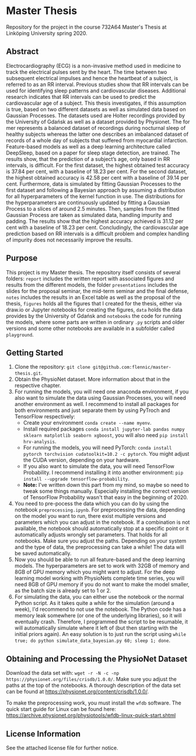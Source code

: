 # Master Thesis

Repository for the project in the course 732A64 Master's Thesis at Linköping University spring 2020.

## Abstract

Electrocardiography (ECG) is a non-invasive method used in medicine to track the electrical pulses sent by the heart. The time between two subsequent electrical impulses and hence the heartbeat of a subject, is referred to as an RR interval. Previous studies show that RR intervals can be used for identifying sleep patterns and cardiovascular diseases. Additional research indicates that RR intervals can be used to predict the cardiovascular age of a subject. This thesis investigates, if this assumption is true, based on two different datasets as well as simulated data based on Gaussian Processes. The datasets used are Holter recordings provided by the University of Gdańsk as well as a dataset provided by Physionet. The for mer represents a balanced dataset of recordings during nocturnal sleep of healthy subjects whereas the latter one describes an imbalanced dataset of records of a whole day of subjects that suffered from myocardial infarction. Feature-based models as well as a deep learning architecture called DeepSleep, based on a paper for sleep stage detection, are trained. The results show, that the prediction of a subject’s age, only based in RR intervals, is difficult. For the first dataset, the highest obtained test accuracy is 37.84 per cent, with a baseline of 18.23 per cent. For the second dataset, the highest obtained accuracy is 42.58 per cent with a baseline of 39.14 per cent. Furthermore, data is simulated by fitting Gaussian Processes to the first dataset and following a Bayesian approach by assuming a distribution for all hyperparameters of the kernel function in use. The distributions for the hyperparameters are continuously updated by fitting a Gaussian Process to a slices of around 2.5 minutes. Then, samples from the fitted Gaussian Process are taken as simulated data, handling impurity and padding. The  results show that the highest accuracy achieved is 31.12 per cent with a baseline of 18.23 per cent. Concludingly, the cardiovascular age prediction based on RR intervals is a difficult problem and complex handling of impurity does not necessarily improve the results.

## Purpose

This project is my Master thesis. The repository itself consists of several folders: ```report``` includes the written report with associated figures and results from the different models, the folder ```presentations``` includes the slides for the proposal seminar, the mid-term seminar and the final defense, `notes` includes the results in an Excel table as well as the proposal of the thesis, ```figures``` holds all the figures that I created for the thesis, either via draw.io or Jupyter notebooks for creating the figures, ```data``` holds the data provides by the University of Gdańsk and `notebooks` the code for running the models, where some parts are written in ordinary ```.py``` scripts and older versions and some other notebooks are available in a subfolder called ```playground```.

## Getting Started

1. Clone the repository: ```git clone git@github.com:flennic/master-thesis.git```.
2. Obtain the PhysioNet dataset. More information about that in the respective chapter.
3. For running the models, you will need one anaconda environment, if you also want to simulate the data using Gaussian Processes, you will need another environment as well. I recommend to install all packages for both environments and just separate them by using PyTroch and TensorFlow respectively:
    - Create your environment ```conda create --name myenv```.
    - Install required packages ```conda install jupyter-lab pandas numpy sklearn matplotlib seaborn xgboost```, you will also need ```pip install hrv-analysis```.
    - For running the models, you will need PyTorch: ```conda install pytorch torchvision cudatoolkit=10.2 -c pytorch```. You might adjust the CUDA version, depending on your hardware.
    - If you also want to simulate the data, you will need TensorFlow Probability. I recommend installing it into another environment: ```pip install --upgrade tensorflow-probability```.
    - **Note:** I've written down this part from my mind, so maybe so need to tweak some things manually. Especially installing the correct version of TensorFlow Probability wasn't that easy in the beginning of 2020.
4. You need to pre-pocess the data which you can do by using the notebook ```preprocessing.ipynb```. For preprocessing the data, depending on the model you want to run, there exist multiple versions and parameters which you can adjust in the notebook. If a combination is not available, the notebook should automatically stop at a specific point or it automatically adjusts wrongly set parameters. That holds for all notebooks. Make sure you adjust the paths. Depending on your system and the type of data, the preprocessing can take a while! The data will be saved automatically.
5. Now you should be able to run all feature-based and the deep learning models. The hyperparameters are set to work with 32GB of memory and 8GB of GPU memory which you might want to adjust. For the deep learning model working with PhysioNets complete time series, you will need 8GB of GPU memory if you do not want to make the model smaller, as the batch size is already set to 1 or 2.
6. For simulating the data, you can either use the notebook or the normal Python script. As it takes quite a while for the simulation (around a week), I'd recommend to not use the notebook. The Python code has a memory leak somewhere (or one of the underlying libraries), so it will eventually crash. Therefore, I programmed the script to be resumable, it will automatically simulate where it left of (but then starting with the initial priors again). An easy solution is to just run the script using ```while true; do python simulate_data_bayesian.py 60; sleep 1; done```.

## Obtaining and Processing the PhysioNet Dataset

Download the data set with: ```wget -r -N -c -np https://physionet.org/files/crisdb/1.0.0/```. Make sure you adjust the paths at the top of the notebooks. A thorough description of the data set can be found at https://physionet.org/content/crisdb/1.0.0/.

To make the preprocessing work, you must install the ```wfdb``` software. The quick start guide for Linux can be found here: https://archive.physionet.org/physiotools/wfdb-linux-quick-start.shtml

## License Information

See the attached license file for further notice.

